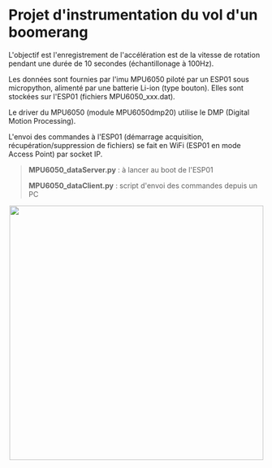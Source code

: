 # Projet d'instrumentation du vol d'un boomerang

L'objectif est l'enregistrement de l'accélération est de la vitesse de rotation pendant 
une durée de 10 secondes (échantillonage à 100Hz).

Les données sont fournies par l'imu MPU6050 piloté par un ESP01 sous micropython, alimenté 
par une batterie Li-ion (type bouton). Elles sont stockées sur l'ESP01 (fichiers MPU6050_xxx.dat).

Le driver du MPU6050 (module MPU6050dmp20) utilise le DMP (Digital Motion Processing).

L'envoi des commandes à l'ESP01 (démarrage acquisition, récupération/suppression de fichiers) se fait en WiFi 
(ESP01 en mode Access Point) par socket IP.

> __MPU6050_dataServer.py__ : à lancer au boot de l'ESP01
> 
> __MPU6050_dataClient.py__ : script d'envoi des commandes depuis un PC

<p align="center">
<img src="./Boomerang_1.png" width="500">
<p/>
